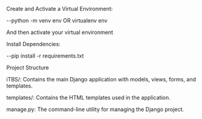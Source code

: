 Create and Activate a Virtual Environment:

--python -m venv env OR virtualenv env

And then activate your virtual environment

Install Dependencies:

--pip install -r requirements.txt



Project Structure

iTBS/: Contains the main Django application with models, views, forms, and templates.

templates/: Contains the HTML templates used in the application.

manage.py: The command-line utility for managing the Django project.
